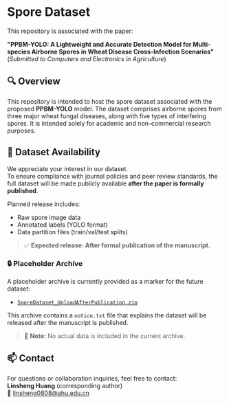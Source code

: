 # Spore Dataset

This repository is associated with the paper:

**"PPBM-YOLO: A Lightweight and Accurate Detection Model for Multi-species Airborne Spores in Wheat Disease Cross-Infection Scenarios"**  
(*Submitted to Computers and Electronics in Agriculture*)

## 🔍 Overview

This repository is intended to host the spore dataset associated with the proposed **PPBM-YOLO** model. The dataset comprises airborne spores from three major wheat fungal diseases, along with five types of interfering spores. It is intended solely for academic and non-commercial research purposes.

## 📂 Dataset Availability

We appreciate your interest in our dataset.  
To ensure compliance with journal policies and peer review standards, the full dataset will be made publicly available **after the paper is formally published**.

Planned release includes:
- Raw spore image data
- Annotated labels (YOLO format)
- Data partition files (train/val/test splits)

> ✅ **Expected release: After formal publication of the manuscript.**

### 🔒 Placeholder Archive

A placeholder archive is currently provided as a marker for the future dataset:

- [`SporeDataset_UploadAfterPublication.zip`](./SporeDataset_UploadAfterPublication.zip)

This archive contains a `notice.txt` file that explains the dataset will be released after the manuscript is published.

> 📌 **Note:** No actual data is included in the current archive.

## 📫 Contact

For questions or collaboration inquiries, feel free to contact:  
**Linsheng Huang** (corresponding author)  
📧 linsheng0808@ahu.edu.cn
